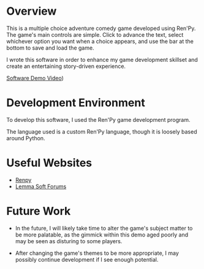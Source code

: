 # Overview

This is a multiple choice adventure comedy game developed using Ren'Py. The game's main controls are simple. Click to advance the text, select whichever option you want when a choice appears, and use the bar at the bottom to save and load the game.

I wrote this software in order to enhance my game development skillset and create an entertaining story-driven experience.

[Software Demo Video](https://youtu.be/fSHLMavbgAo))

# Development Environment

To develop this software, I used the Ren'Py game development program.

The language used is a custom Ren'Py language, though it is loosely based around Python.

# Useful Websites

* [Renpy](https://www.renpy.org/)
* [Lemma Soft Forums](https://lemmasoft.renai.us/forums/)

# Future Work

* In the future, I will likely take time to alter the game's subject matter to be more palatable, as the gimmick within this demo aged poorly and may be seen as disturing to some players.

* After changing the game's themes to be more appropriate, I may possibly continue development if I see enough potential.